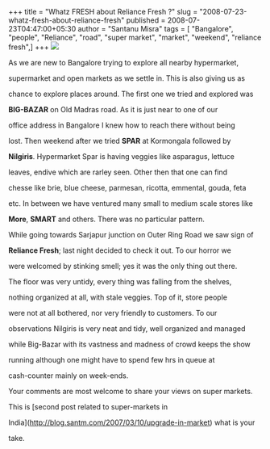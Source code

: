 +++
title = "Whatz FRESH about Reliance Fresh ?"
slug = "2008-07-23-whatz-fresh-about-reliance-fresh"
published = 2008-07-23T04:47:00+05:30
author = "Santanu Misra"
tags = [ "Bangalore", "people", "Reliance", "road", "super market", "market", "weekend", "reliance fresh",]
+++
[![](../images/thumbnails/2008-07-23-whatz-fresh-about-reliance-fresh-reliance-fresh.jpg)](../images/2008-07-23-whatz-fresh-about-reliance-fresh-reliance-fresh.jpg)



As we are new to Bangalore trying to explore all nearby hypermarket,

supermarket and open markets as we settle in. This is also giving us as

chance to explore places around. The first one we tried and explored was

**BIG-BAZAR** on Old Madras road. As it is just near to one of our

office address in Bangalore I knew how to reach there without being

lost. Then weekend after we tried **SPAR** at Kormongala followed by

**Nilgiris**. Hypermarket Spar is having veggies like asparagus, lettuce

leaves, endive which are rarley seen. Other then that one can find

chesse like brie, blue cheese, parmesan, ricotta, emmental, gouda, feta

etc. In between we have ventured many small to medium scale stores like

**More**, **SMART** and others. There was no particular pattern.



While going towards Sarjapur junction on Outer Ring Road we saw sign of

**Reliance Fresh**; last night decided to check it out. To our horror we

were welcomed by stinking smell; yes it was the only thing out there.

The floor was very untidy, every thing was falling from the shelves,

nothing organized at all, with stale veggies. Top of it, store people

were not at all bothered, nor very friendly to customers. To our

observations Nilgiris is very neat and tidy, well organized and managed

while Big-Bazar with its vastness and madness of crowd keeps the show

running although one might have to spend few hrs in queue at

cash-counter mainly on week-ends.



Your comments are most welcome to share your views on super markets.

This is [second post related to super-markets in

India](http://blog.santm.com/2007/03/10/upgrade-in-market) what is your

take.
